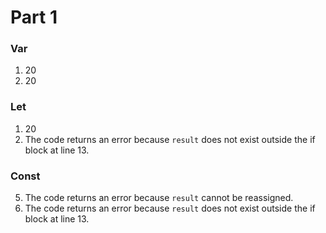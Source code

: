 # Part 1
### Var
1. 20
2. 20
   
### Let
1. 20
2. The code returns an error because `result` does not exist outside the if block at line 13.

### Const
5. The code returns an error because `result` cannot be reassigned.
6. The code returns an error because `result` does not exist outside the if block at line 13.